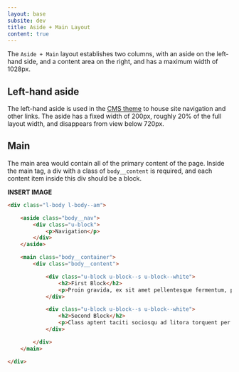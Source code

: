 ```yaml
---
layout: base
subsite: dev
title: Aside + Main Layout
content: true
---
```


The `Aside + Main` layout establishes two columns, with an aside on the left-hand side, and a content area on the right, and has a maximum width of 1028px.

## Left-hand aside

The left-hand aside is used in the [CMS theme](#) to house site navigation and other links. The aside has a fixed width of 200px, roughly 20% of the full layout width, and disappears from view below 720px.

## Main

The main area would contain all of the primary content of the page. Inside the main tag, a div with a class of `body__content` is required, and each content item inside this div should be a block.

**INSERT IMAGE**

```html
<div class="l-body l-body--am">

	<aside class="body__nav">
		<div class="u-block">
			<p>Navigation</p>
		</div>
	</aside>

	<main class="body__container">
		<div class="body__content">

			<div class="u-block u-block--s u-block--white">
				<h2>First Block</h2>
				<p>Proin gravida, ex sit amet pellentesque fermentum, purus massa facilisis dolor, et porta magna libero a velit.</p>
			</div>

			<div class="u-block u-block--s u-block--white">
				<h2>Second Block</h2>
				<p>Class aptent taciti sociosqu ad litora torquent per conubia nostra, per inceptos himenaeos.</p>
			</div>

		</div>
	</main>

</div>
```
